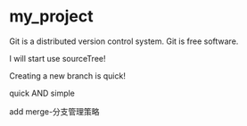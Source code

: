 # my_project



Git is a distributed version control system.
Git is free software.

I will start use sourceTree!

Creating a new branch is quick!

quick AND simple

add merge-分支管理策略
